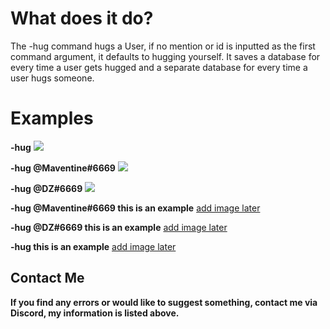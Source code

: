 # What does it do?
The -hug command hugs a User, if no mention or id is inputted as the first command argument, it defaults to hugging yourself. It saves a database for every time a user gets hugged and a separate database for every time a user hugs someone.

# Examples
**-hug**
![](https://cdn.discordapp.com/attachments/724940659240337441/741334270081237083/image0.png)

**-hug @Maventine#6669**
![](https://cdn.discordapp.com/attachments/724940659240337441/741333767750156288/image0.png)

**-hug @DZ#6669**
![](https://cdn.discordapp.com/attachments/724940659240337441/741334038727622726/image0.png)

**-hug @Maventine#6669 this is an example**
[add image later]()

**-hug @DZ#6669 this is an example**
[add image later]()

**-hug this is an example**
[add image later]()

## Contact Me
**If you find any errors or would like to suggest something, contact me via Discord, my information is listed above.**
